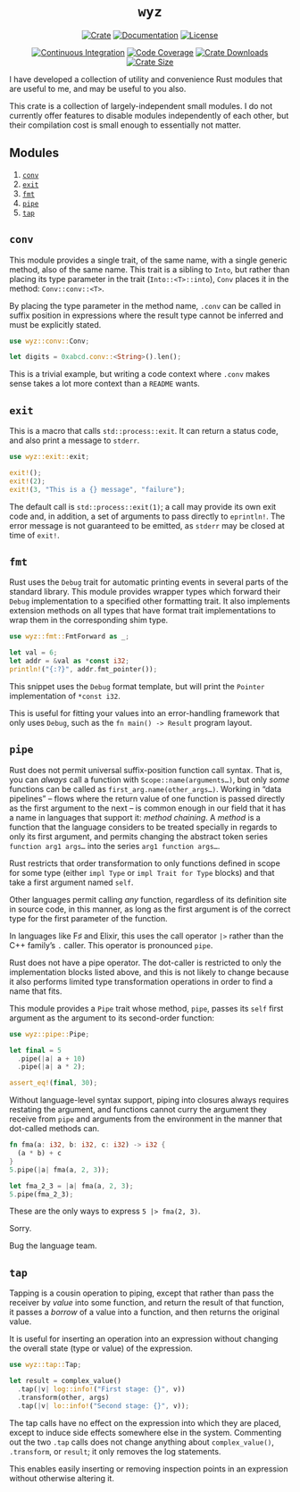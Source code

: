 <div align="center">

# `wyz` <!-- omit in toc -->

[![Crate][crate_img]][crate]
[![Documentation][docs_img]][docs]
[![License][license_img]][license_file]

[![Continuous Integration][travis_img]][travis]
[![Code Coverage][codecov_img]][codecov]
[![Crate Downloads][downloads_img]][crate]
[![Crate Size][loc_img]][loc]

</div>

I have developed a collection of utility and convenience Rust modules that are
useful to me, and may be useful to you also.

This crate is a collection of largely-independent small modules. I do not
currently offer features to disable modules independently of each other, but
their compilation cost is small enough to essentially not matter.

## Modules <!-- omit in toc -->

1. [`conv`](#conv)
1. [`exit`](#exit)
1. [`fmt`](#fmt)
1. [`pipe`](#pipe)
1. [`tap`](#tap)

## `conv`

This module provides a single trait, of the same name, with a single generic
method, also of the same name. This trait is a sibling to `Into`, but rather
than placing its type parameter in the trait (`Into::<T>::into`), `Conv` places
it in the method: `Conv::conv::<T>`.

By placing the type parameter in the method name, `.conv` can be called in
suffix position in expressions where the result type cannot be inferred and must
be explicitly stated.

```rust
use wyz::conv::Conv;

let digits = 0xabcd.conv::<String>().len();
```

This is a trivial example, but writing a code context where `.conv` makes sense
takes a lot more context than a `README` wants.

## `exit`

This is a macro that calls `std::process::exit`. It can return a status code,
and also print a message to `stderr`.

```rust
use wyz::exit::exit;

exit!();
exit!(2);
exit!(3, "This is a {} message", "failure");
```

The default call is `std::process::exit(1)`; a call may provide its own exit
code and, in addition, a set of arguments to pass directly to `eprintln!`. The
error message is not guaranteed to be emitted, as `stderr` may be closed at time
of `exit!`.

## `fmt`

Rust uses the `Debug` trait for automatic printing events in several parts of
the standard library. This module provides wrapper types which forward their
`Debug` implementation to a specified other formatting trait. It also implements
extension methods on all types that have format trait implementations to wrap
them in the corresponding shim type.

```rust
use wyz::fmt::FmtForward as _;

let val = 6;
let addr = &val as *const i32;
println!("{:?}", addr.fmt_pointer());
```

This snippet uses the `Debug` format template, but will print the `Pointer`
implementation of `*const i32`.

This is useful for fitting your values into an error-handling framework that
only uses `Debug`, such as the `fn main() -> Result` program layout.

## `pipe`

Rust does not permit universal suffix-position function call syntax. That is,
you can *always* call a function with `Scope::name(arguments…)`, but only *some*
functions can be called as `first_arg.name(other_args…)`. Working in “data
pipelines” – flows where the return value of one function is passed directly as
the first argument to the next – is common enough in our field that it has a
name in languages that support it: *method chaining*. A *method* is a function
that the language considers to be treated specially in regards to only its
first argument, and permits changing the abstract token series
`function arg1 args…` into the series `arg1 function args…`.

Rust restricts that order transformation to only functions defined in scope for
some type (either `impl Type` or `impl Trait for Type` blocks) and that take a
first argument named `self`.

Other languages permit calling *any* function, regardless of its definition site
in source code, in this manner, as long as the first argument is of the correct
type for the first parameter of the function.

In languages like F♯ and Elixir, this uses the call operator `|>` rather than
the C++ family’s `.` caller. This operator is pronounced `pipe`.

Rust does not have a pipe operator. The dot-caller is restricted to only the
implementation blocks listed above, and this is not likely to change because it
also performs limited type transformation operations in order to find a name
that fits.

This module provides a `Pipe` trait whose method, `pipe`, passes its `self`
first argument as the argument to its second-order function:

```rust
use wyz::pipe::Pipe;

let final = 5
  .pipe(|a| a + 10)
  .pipe(|a| a * 2);

assert_eq!(final, 30);
```

Without language-level syntax support, piping into closures always requires
restating the argument, and functions cannot curry the argument they receive
from `pipe` and arguments from the environment in the manner that dot-called
methods can.

```rust
fn fma(a: i32, b: i32, c: i32) -> i32 {
  (a * b) + c
}
5.pipe(|a| fma(a, 2, 3));

let fma_2_3 = |a| fma(a, 2, 3);
5.pipe(fma_2_3);
```

These are the only ways to express `5 |> fma(2, 3)`.

Sorry.

Bug the language team.

## `tap`

Tapping is a cousin operation to piping, except that rather than pass the
receiver by *value* into some function, and return the result of that function,
it passes a *borrow* of a value into a function, and then returns the original
value.

It is useful for inserting an operation into an expression without changing the
overall state (type or value) of the expression.

```rust
use wyz::tap::Tap;

let result = complex_value()
  .tap(|v| log::info!("First stage: {}", v))
  .transform(other, args)
  .tap(|v| lo::info!("Second stage: {}", v));
```

The tap calls have no effect on the expression into which they are placed,
except to induce side effects somewhere else in the system. Commenting out the
two `.tap` calls does not change anything about `complex_value()`, `.transform`,
or `result`; it only removes the log statements.

This enables easily inserting or removing inspection points in an expression
without otherwise altering it.

[codecov]: https://codecov.io/gh/myrrlyn/wyz "Code Coverage"
[codecov_img]: https://img.shields.io/codecov/c/github/myrrlyn/wyz.svg?logo=codecov "Code Coverage Display"
[crate]: https://crates.io/crates/wyz "Crate Link"
[crate_img]: https://img.shields.io/crates/v/wyz.svg?logo=rust "Crate Page"
[docs]: https://docs.rs/wyz "Documentation"
[docs_img]: https://docs.rs/wyz/badge.svg "Documentation Display"
[downloads_img]: https://img.shields.io/crates/dv/wyz.svg?logo=rust "Crate Downloads"
[license_file]: https://github.com/myrrlyn/wyz/blob/master/LICENSE.txt "License File"
[license_img]: https://img.shields.io/crates/l/wyz.svg "License Display"
[loc]: https://github.com/myrrlyn/wyz "Repository"
[loc_img]: https://tokei.rs/b1/github/myrrlyn/wyz?category=code "Repository Size"
[travis]: https://travis-ci.org/myrrlyn/wyz "Travis CI"
[travis_img]: https://img.shields.io/travis/myrrlyn/wyz.svg?logo=travis "Travis CI Display"
